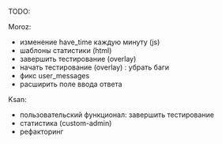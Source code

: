 TODO:

Moroz:
- изменение have_time каждую минуту (js)
- шаблоны статистики (html)
- завершить тестирование (overlay)
- начать тестирование (overlay) : убрать баги
- фикс user_messages
- расширить поле ввода ответа

Ksan:
- пользовательский функционал: завершить тестирование
- статистика (custom-admin)
- рефакторинг
